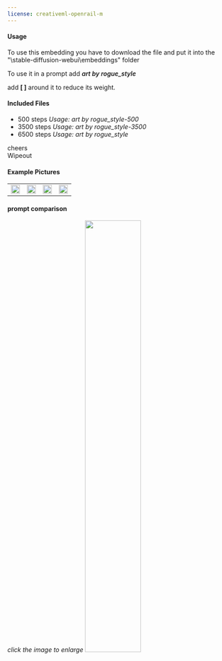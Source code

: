 ```yaml
---
license: creativeml-openrail-m
---
```


<h4> Usage </h4>
To use this embedding you have to download the file and put it into the "\stable-diffusion-webui\embeddings" folder

To use it in a prompt add
<em style="font-weight:600">art by rogue_style </em>

add <b>[ ]</b> around it to reduce its weight. 

<h4> Included Files </h4>
<ul>
<li>500 steps <em>Usage: art by rogue_style-500</em></li>
<li>3500 steps <em>Usage: art by rogue_style-3500</em></li>
<li>6500 steps <em>Usage: art by rogue_style</em> </li>

</ul>

cheers<br> 
 Wipeout

<h4> Example Pictures </h4>
<table>
  <tbody>
  <tr>
    <td><img height="100%/" width="100%" src="https://i.imgur.com/JefZ3cA.png"></td>
    <td><img height="100%/" width="100%" src="https://i.imgur.com/YBJzVIi.png"></td>
    <td><img height="100%/" width="100%" src="https://i.imgur.com/96iutfu.png"></td>
    <td><img height="100%/" width="100%" src="https://i.imgur.com/SBKfnc4.png"></td>
   </tr>
</tbody>
</table>
<h4> prompt comparison  </h4>
<em> click the image to enlarge</em>
<a href="https://i.imgur.com/a6te4zG.png" target="_blank"><img height="50%" width="50%" src="https://i.imgur.com/a6te4zG.png"></a>
